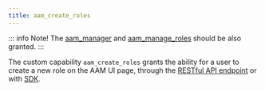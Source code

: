 ```yaml
---
title: aam_create_roles
---
```


::: info Note!
The [aam_manager](/plugin/advanced-access-manager/capability/aam_manager) and [aam_manage_roles](/plugin/advanced-access-manager/capability/aam_manage_roles) should be also granted.
:::

The custom capability `aam_create_roles` grants the ability for a user to create a new role on the AAM UI page, through the [RESTful API endpoint](/advanced/restful/role) or with [SDK](/advanced/sdk).
